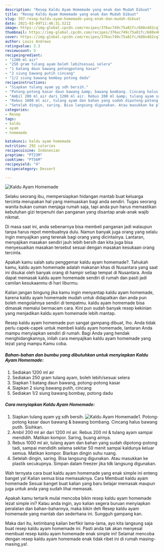 ```yaml
---
description: "Resep Kaldu Ayam Homemade yang enak dan Mudah Dibuat"
title: "Resep Kaldu Ayam Homemade yang enak dan Mudah Dibuat"
slug: 597-resep-kaldu-ayam-homemade-yang-enak-dan-mudah-dibuat
date: 2021-03-09T11:46:31.521Z
image: https://img-global.cpcdn.com/recipes/376ac749c75a81fc/680x482cq70/kaldu-ayam-homemade-foto-resep-utama.jpg
thumbnail: https://img-global.cpcdn.com/recipes/376ac749c75a81fc/680x482cq70/kaldu-ayam-homemade-foto-resep-utama.jpg
cover: https://img-global.cpcdn.com/recipes/376ac749c75a81fc/680x482cq70/kaldu-ayam-homemade-foto-resep-utama.jpg
author: Louis Andrews
ratingvalue: 3.3
reviewcount: 3
recipeingredient:
- "1200 ml air"
- "250 gram tulang ayam boleh lebihsesuai selera"
- "1 batang daun bawang potongpotong kasar"
- "2 siung bawang putih cincang"
- "1/2 siung bawang bombay potong dadu"
recipeinstructions:
- "Siapkan tulang ayam yg sdh bersih."
- "Potong-potong kasar daun bawang &amp; bawang bombang. Cincang halus bawang putih. Sisihkan."
- "Ambil 200 ml air dari 1200 ml air. Rebus 200 ml &amp; tulang ayam sampai mendidih. Matikan kompor. Saring, buang airnya."
- "Rebus 1000 ml air, tulang ayam dan bahan yang sudah dipotong-potong tadi, sampai mendidih selama sekitar 50 menit sampai kaldunya keluar semua. Matikan kompor. Biarkan dingin suhu ruang."
- "Setelah dingin, saring. Bisa langsung digunakan. Atau masukkan ke plastik secukupnya. Simpan dalam freezer jika tdk langsung digunakan."
categories:
- Resep
tags:
- kaldu
- ayam
- homemade

katakunci: kaldu ayam homemade 
nutrition: 292 calories
recipecuisine: Indonesian
preptime: "PT23M"
cooktime: "PT56M"
recipeyield: "4"
recipecategory: Dessert

---
```



![Kaldu Ayam Homemade](https://img-global.cpcdn.com/recipes/376ac749c75a81fc/680x482cq70/kaldu-ayam-homemade-foto-resep-utama.jpg)

Selaku seorang ibu, mempersiapkan hidangan mantab buat keluarga tercinta merupakan hal yang memuaskan bagi anda sendiri. Tugas seorang  wanita bukan cuman menjaga rumah saja, tapi anda pun harus memastikan kebutuhan gizi terpenuhi dan panganan yang disantap anak-anak wajib nikmat.

Di masa  saat ini, anda sebenarnya bisa membeli panganan jadi walaupun tanpa harus repot membuatnya dulu. Namun banyak juga orang yang selalu ingin menyajikan yang terenak bagi orang yang dicintainya. Lantaran, menyajikan masakan sendiri jauh lebih bersih dan kita juga bisa menyesuaikan masakan tersebut sesuai dengan masakan kesukaan orang tercinta. 



Apakah kamu salah satu penggemar kaldu ayam homemade?. Tahukah kamu, kaldu ayam homemade adalah makanan khas di Nusantara yang saat ini disukai oleh banyak orang di hampir setiap tempat di Nusantara. Anda dapat memasak kaldu ayam homemade sendiri di rumah dan pasti jadi camilan kesukaanmu di hari liburmu.

Kalian jangan bingung jika kamu ingin menyantap kaldu ayam homemade, karena kaldu ayam homemade mudah untuk didapatkan dan anda pun boleh mengolahnya sendiri di tempatmu. kaldu ayam homemade bisa dimasak memalui bermacam cara. Kini pun sudah banyak resep kekinian yang menjadikan kaldu ayam homemade lebih mantap.

Resep kaldu ayam homemade pun sangat gampang dibuat, lho. Anda tidak perlu capek-capek untuk membeli kaldu ayam homemade, lantaran Anda mampu menyiapkan sendiri di rumah. Bagi Anda yang hendak menghidangkannya, inilah cara menyajikan kaldu ayam homemade yang lezat yang mampu Kamu coba.

<!--inarticleads1-->

##### Bahan-bahan dan bumbu yang dibutuhkan untuk menyiapkan Kaldu Ayam Homemade:

1. Sediakan 1200 ml air
1. Sediakan 250 gram tulang ayam, boleh lebih/sesuai selera
1. Siapkan 1 batang daun bawang, potong-potong kasar
1. Siapkan 2 siung bawang putih, cincang
1. Sediakan 1/2 siung bawang bombay, potong dadu




<!--inarticleads2-->

##### Cara menyiapkan Kaldu Ayam Homemade:

1. Siapkan tulang ayam yg sdh bersih.
<img src="https://img-global.cpcdn.com/steps/ea9db5504881b9cf/160x128cq70/kaldu-ayam-homemade-langkah-memasak-1-foto.jpg" alt="Kaldu Ayam Homemade">1. Potong-potong kasar daun bawang &amp; bawang bombang. Cincang halus bawang putih. Sisihkan.
1. Ambil 200 ml air dari 1200 ml air. Rebus 200 ml &amp; tulang ayam sampai mendidih. Matikan kompor. Saring, buang airnya.
1. Rebus 1000 ml air, tulang ayam dan bahan yang sudah dipotong-potong tadi, sampai mendidih selama sekitar 50 menit sampai kaldunya keluar semua. Matikan kompor. Biarkan dingin suhu ruang.
1. Setelah dingin, saring. Bisa langsung digunakan. Atau masukkan ke plastik secukupnya. Simpan dalam freezer jika tdk langsung digunakan.




Wah ternyata cara buat kaldu ayam homemade yang enak simple ini enteng banget ya! Kalian semua bisa memasaknya. Cara Membuat kaldu ayam homemade Sesuai banget buat kalian yang baru belajar memasak maupun juga untuk anda yang sudah lihai memasak.

Apakah kamu tertarik mulai mencoba bikin resep kaldu ayam homemade lezat simple ini? Kalau anda ingin, ayo kalian segera buruan menyiapkan peralatan dan bahan-bahannya, maka bikin deh Resep kaldu ayam homemade yang mantab dan sederhana ini. Sungguh gampang kan. 

Maka dari itu, ketimbang kalian berfikir lama-lama, ayo kita langsung saja buat resep kaldu ayam homemade ini. Pasti anda tak akan menyesal membuat resep kaldu ayam homemade enak simple ini! Selamat mencoba dengan resep kaldu ayam homemade enak tidak ribet ini di rumah masing-masing,ya!.

